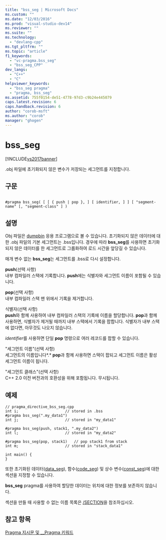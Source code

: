 ```yaml
---
title: "bss_seg | Microsoft Docs"
ms.custom: ""
ms.date: "12/03/2016"
ms.prod: "visual-studio-dev14"
ms.reviewer: ""
ms.suite: ""
ms.technology: 
  - "devlang-cpp"
ms.tgt_pltfrm: ""
ms.topic: "article"
f1_keywords: 
  - "vc-pragma.bss_seg"
  - "bss_seg_CPP"
dev_langs: 
  - "C++"
  - "C"
helpviewer_keywords: 
  - "bss_seg pragma"
  - "pragma, bss_seg"
ms.assetid: 755f0154-de51-4778-97d3-c9b24e445079
caps.latest.revision: 6
caps.handback.revision: 6
author: "corob-msft"
ms.author: "corob"
manager: "ghogen"
---
```

# bss_seg
[!INCLUDE[vs2017banner](../assembler/inline/includes/vs2017banner.md)]

.obj 파일에 초기화되지 않은 변수가 저장되는 세그먼트를 지정합니다.  
  
## 구문  
  
```  
  
#pragma bss_seg( [ [ { push | pop }, ] [ identifier, ] ] [ "segment-name" [, "segment-class" ] )  
```  
  
## 설명  
 Obj 파일은 [dumpbin](../build/reference/dumpbin-command-line.md) 응용 프로그램으로 볼 수 있습니다.  초기화되지 않은 데이터에 대한 .obj 파일의 기본 세그먼트는 .bss입니다.  경우에 따라 **bss\_seg**를 사용하면 초기화되지 않은 데이터를 한 세그먼트로 그룹화하여 로드 시간을 앞당길 수 있습니다.  
  
 매개 변수 없는 **bss\_seg**는 세그먼트를 .bss로 다시 설정합니다.  
  
 **push**\(선택 사항\)  
 내부 컴파일러 스택에 기록합니다.  **push**에는 식별자와 세그먼트 이름이 포함될 수 있습니다.  
  
 **pop**\(선택 사항\)  
 내부 컴파일러 스택 맨 위에서 기록을 제거합니다.  
  
 식별자\(선택 사항\)  
 **push**와 함께 사용하여 내부 컴파일러 스택의 기록에 이름을 할당합니다.  **pop**과 함께 사용하면, 식별자가 제거될 때까지 내부 스택에서 기록을 팝합니다. 식별자가 내부 스택에 없다면, 아무것도 나오지 않습니다.  
  
 *identifier*를 사용하면 단일 **pop** 명령으로 여러 레코드를 팝할 수 있습니다.  
  
 "세그먼트 이름"\(선택 사항\)  
 세그먼트의 이름입니다*.* **pop**과 함께 사용하면 스택이 팝되고 세그먼트 이름은 활성 세그먼트 이름이 됩니다.  
  
 "세그먼트 클래스"\(선택 사항\)  
 C\+\+ 2.0 이전 버전과의 호환성을 위해 포함됩니다.  무시됩니다.  
  
## 예제  
  
```  
// pragma_directive_bss_seg.cpp  
int i;                     // stored in .bss  
#pragma bss_seg(".my_data1")  
int j;                     // stored in "my_data1"  
  
#pragma bss_seg(push, stack1, ".my_data2")     
int l;                     // stored in "my_data2"  
  
#pragma bss_seg(pop, stack1)   // pop stack1 from stack  
int m;                     // stored in "stack_data1"  
  
int main() {  
}  
```  
  
 또한 초기화된 데이터\([data\_seg](../preprocessor/data-seg.md)\), 함수\([code\_seg](../preprocessor/code-seg.md)\) 및 상수 변수\([const\_seg](../preprocessor/const-seg.md)\)에 대한 섹션을 지정할 수 있습니다.  
  
 **bss\_seg** pragma를 사용하여 할당한 데이터는 위치에 대한 정보를 보존하지 않습니다.  
  
 섹션을 만들 때 사용할 수 없는 이름 목록은 [\/SECTION](../build/reference/section-specify-section-attributes.md)을 참조하십시오.  
  
## 참고 항목  
 [Pragma 지시문 및 \_\_Pragma 키워드](../preprocessor/pragma-directives-and-the-pragma-keyword.md)